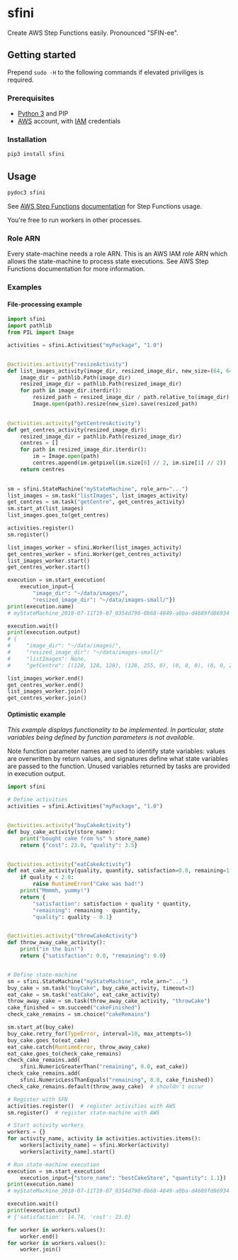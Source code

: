 # sfini
Create AWS Step Functions easily. Pronounced "SFIN-ee".

## Getting started
Prepend `sudo -H` to the following commands if elevated priviliges is
required.

### Prerequisites
* [Python 3](https://www.python.org/) and PIP
* [AWS](https://aws.amazon.com/) account, with
  [IAM](https://aws.amazon.com/iam/) credentials

### Installation
```bash
pip3 install sfini
```

## Usage
```bash
pydoc3 sfini
```

See [AWS Step Functions](https://aws.amazon.com/step-functions/)
[documentation](https://docs.aws.amazon.com/step-functions/latest/dg/welcome.html)
for Step Functions usage.

You're free to run workers in other processes.

### Role ARN
Every state-machine needs a role ARN. This is an AWS IAM role ARN which allows
the state-machine to process state executions. See AWS Step Functions
documentation for more information.

### Examples

#### File-processing example
```python
import sfini
import pathlib
from PIL import Image

activities = sfini.Activities("myPackage", "1.0")


@activities.activity("resizeActivity")
def list_images_activity(image_dir, resized_image_dir, new_size=(64, 64)):
    image_dir = pathlib.Path(image_dir)
    resized_image_dir = pathlib.Path(resized_image_dir)
    for path in image_dir.iterdir():
        resized_path = resized_image_dir / path.relative_to(image_dir)
        Image.open(path).resize(new_size).save(resized_path)
 

@activities.activity("getCentresActivity")
def get_centres_activity(resized_image_dir):
    resized_image_dir = pathlib.Path(resized_image_dir)
    centres = []
    for path in resized_image_dir.iterdir():
        im = Image.open(path)
        centres.append(im.getpixel(im.size[0] // 2, im.size[1] // 2))
    return centres
    

sm = sfini.StateMachine("myStateMachine", role_arn="...")
list_images = sm.task("listImages", list_images_activity)
get_centres = sm.task("getCentre", get_centres_activity)
sm.start_at(list_images)
list_images.goes_to(get_centres)

activities.register()
sm.register()

list_images_worker = sfini.Worker(list_images_activity)
get_centres_worker = sfini.Worker(get_centres_activity)
list_images_worker.start()
get_centres_worker.start()

execution = sm.start_execution(
    execution_input={
        "image_dir": "~/data/images/",
        "resized_image_dir": "~/data/images-small/"})
print(execution.name)
# myStateMachine_2018-07-11T19-07_0354d790-0b68-4849-a0ba-d4689fd86934

execution.wait()
print(execution.output)
# {
#     "image_dir": "~/data/images/",
#     "resized_image_dir": "~/data/images-small/"
#     "listImages": None,
#     "getCentre": [(128, 128, 128), (128, 255, 0), (0, 0, 0), (0, 0, 255)]}

list_images_worker.end()
get_centres_worker.end()
list_images_worker.join()
get_centres_worker.join()
```

#### Optimistic example
_This example displays functionality to be implemented. In particular, state
variables being defined by function parameters is not available._

Note function parameter names are used to identify state variables: values
are overwritten by return values, and signatures define what state
variables are passed to the function. Unused variables returned by
tasks are provided in execution output.

```python
import sfini

# Define activities
activities = sfini.Activities("myPackage", "1.0")


@activities.activity("buyCakeActivity")
def buy_cake_activity(store_name):
    print("bought cake from %s" % store_name)
    return {"cost": 23.0, "quality": 3.5}


@activities.activity("eatCakeActivity")
def eat_cake_activity(quality, quantity, satisfaction=0.0, remaining=1.0):
    if quality < 2.0:
        raise RuntimeError("Cake was bad!")
    print("Mmmmh, yummy!")
    return {
        "satisfaction": satisfaction + quality * quantity,
        "remaining": remaining - quantity,
        "quality": quality - 0.1}


@activities.activity("throwCakeActivity")
def throw_away_cake_activity():
    print("in the bin!")
    return {"satisfaction": 0.0, "remaining": 0.0}


# Define state-machine
sm = sfini.StateMachine("myStateMachine", role_arn="...")
buy_cake = sm.task("buyCake", buy_cake_activity, timeout=3)
eat_cake = sm.task("eatCake", eat_cake_activity)
throw_away_cake = sm.task(throw_away_cake_activity, "throwCake")
cake_finished = sm.succeed("cakeFinished")
check_cake_remains = sm.choice("cakeRemains")

sm.start_at(buy_cake)
buy_cake.retry_for(TypeError, interval=10, max_attempts=5)
buy_cake.goes_to(eat_cake)
eat_cake.catch(RuntimeError, throw_away_cake)
eat_cake.goes_to(check_cake_remains)
check_cake_remains.add(
    sfini.NumericGreaterThan("remaining", 0.0, eat_cake))
check_cake_remains.add(
    sfini.NumericLessThanEquals("remaining", 0.0, cake_finished))
check_cake_remains.default(throw_away_cake)  # shouldn't occur

# Register with SFN
activities.register()  # register activities with AWS
sm.register()  # register state-machine with AWS

# Start activity workers
workers = {}
for activity_name, activity in activities.activities.items():
    workers[activity_name] = sfini.Worker(activity)
    workers[activity_name].start()

# Run state-machine execution
execution = sm.start_execution(
    execution_input={"store_name": "bestCakeStore", "quantity": 1.1})
print(execution.name)
# myStateMachine_2018-07-11T19-07_0354d790-0b68-4849-a0ba-d4689fd86934

execution.wait()
print(execution.output)
# {'satisfaction': 14.74, 'cost': 23.0}

for worker in workers.values():
    worker.end()
for worker in workers.values():
    worker.join()
```
